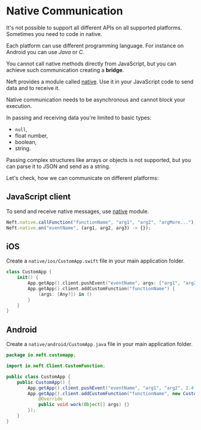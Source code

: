 # Native Communication

It's not possible to support all different APIs on all supported platforms. Sometimes you need to code in native.

Each platform can use different programming language. For instance on Android you can use *Java* or *C*.

You cannot call native methods directly from JavaScript, but you can achieve such communication creating a **bridge**.

Neft provides a module called [native](/api/native.html).
Use it in your JavaScript code to send data and to receive it.

Native communication needs to be asynchronous and cannot block your execution.

In passing and receiving data you're limited to basic types:
 - `null`,
 - float number,
 - boolean,
 - string.

Passing complex structures like arrays or objects is not supported, but you can parse it to JSON and send as a string.

Let's check, how we can communicate on different platforms:

## JavaScript client

To send and receive native messages, use [native](/api/native.html) module.

```javascript
Neft.native.callFunction("functionName", "arg1", "arg2", "argMore...");
Neft.native.on("eventName", (arg1, arg2, arg3) -> {});
```

## iOS

Create a `native/ios/CustomApp.swift` file in your main application folder.

```swift
class CustomApp {
    init() {
        App.getApp().client.pushEvent("eventName", args: ["arg1", "arg2", CGFloat(2.4), nil])
        App.getApp().client.addCustomFunction("functionName") {
            (args: [Any?]) in ()
        }
    }
}
```

## Android

Create a `native/android/CustomApp.java` file in your main application folder.

```java
package io.neft.customapp;

import io.neft.Client.CustomFunction;

public class CustomApp {
    public CustomApp() {
        App.getApp().client.pushEvent("eventName", "arg1", "arg2", 2.4f, null);
        App.getApp().client.addCustomFunction("functionName", new CustomFunction() {
            @Override
            public void work(Object[] args) {}
        });
    }
}
```
